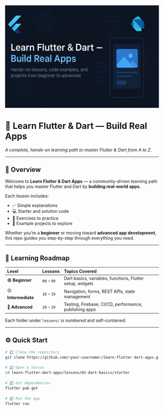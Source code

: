 <p align="center">
  <img src="assets/banner.png" alt="Learn Flutter & Dart — Build Real Apps" width="800">
</p>

# 🚀 Learn Flutter & Dart — Build Real Apps  
*A complete, hands-on learning path to master Flutter & Dart from A to Z.*

---

## 📘 Overview
Welcome to **Learn Flutter & Dart Apps** — a community-driven learning path that helps you master Flutter and Dart by **building real-world apps**.

Each lesson includes:
- ✅ Simple explanations  
- 💻 Starter and solution code  
- 🧩 Exercises to practice  
- 🧠 Example projects to explore  

Whether you’re a **beginner** or moving toward **advanced app development**, this repo guides you step-by-step through everything you need.

---

## 🧭 Learning Roadmap

| Level | Lessons | Topics Covered |
|:------|:---------|:----------------|
| 🟢 **Beginner** | `00` – `09` | Dart basics, variables, functions, Flutter setup, widgets |
| 🟡 **Intermediate** | `10` – `19` | Navigation, forms, REST APIs, state management |
| 🔵 **Advanced** | `20` – `29` | Testing, Firebase, CI/CD, performance, publishing apps |

Each folder under `lessons/` is numbered and self-contained.

---

## ⚙️ Quick Start

```bash
# 1️⃣ Clone the repository
git clone https://github.com/<your-username>/learn-flutter-dart-apps.git

# 2️⃣ Open a lesson
cd learn-flutter-dart-apps/lessons/01-dart-basics/starter

# 3️⃣ Get dependencies
flutter pub get

# 4️⃣ Run the app
flutter run
